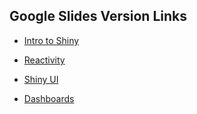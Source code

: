 ## Google Slides Version Links

- [Intro to Shiny](https://docs.google.com/presentation/d/1_gfZandQLNKRadgw_L0XtqYbCOqxqk5Uc1kMuGjI_7o/edit?usp=sharing)

- [Reactivity](https://docs.google.com/presentation/d/18LrQJazdOvErSctXdTlAIQaYNIMHUoRboKa3td3H9WU/edit?usp=sharing)

- [Shiny UI](https://docs.google.com/presentation/d/1nLTP7fkQziH5pBz3aOEwwxp3YhgMxm5zvIKjT2dH6uo/edit?usp=sharing)

- [Dashboards](https://docs.google.com/presentation/d/15se1psb-ck5K_M2aRjDUKTRIMiymZxoWTahjkY7AmhU/edit?usp=sharing)
